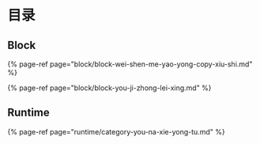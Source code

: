 # 目录

## Block

{% page-ref page="block/block-wei-shen-me-yao-yong-copy-xiu-shi.md" %}

{% page-ref page="block/block-you-ji-zhong-lei-xing.md" %}

## Runtime

{% page-ref page="runtime/category-you-na-xie-yong-tu.md" %}



